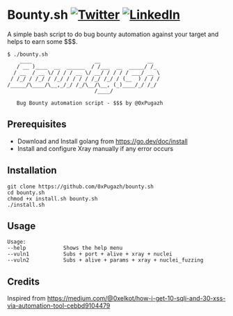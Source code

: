 # Bounty.sh [![Twitter](https://img.shields.io/badge/0xPugal-%231DA1F2.svg?logo=Twitter&logoColor=white)](https://twitter.com/0xPugal) [![LinkedIn](https://img.shields.io/badge/0xPugazh-%230077B5.svg?logo=linkedin&logoColor=white)](https://linkedin.com/in/0xPugazh)
A simple bash script to do bug bounty automation against your target and helps to earn some $$$.
```
$ ./bounty.sh
    ____                    __               __  
   / __ )____  __  ______  / /___  __  _____/ /_ 
  / __  / __ \/ / / / __ \/ __/ / / / / ___/ __ \
 / /_/ / /_/ / /_/ / / / / /_/ /_/ / (__  ) / / /
/_____/\____/\__,_/_/ /_/\__/\__, (_)____/_/ /_/ 
                            /____/             

   Bug Bounty automation script - $$$ by @0xPugazh
```


## Prerequisites
+ Download and Install golang from https://go.dev/doc/install
+ Install and configure Xray manually if any error occurs

## Installation
```
git clone https://github.com/0xPugazh/bounty.sh
cd bounty.sh
chmod +x install.sh bounty.sh
./install.sh
```

## Usage
```
Usage:
--help            Shows the help menu
--vuln1           Subs + port + alive + xray + nuclei
--vuln2           Subs + alive + params + xray + nuclei_fuzzing
```

## Credits
Inspired from https://medium.com/@0xelkot/how-i-get-10-sqli-and-30-xss-via-automation-tool-cebbd9104479
